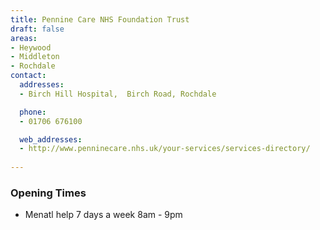```yaml
---
title: Pennine Care NHS Foundation Trust
draft: false
areas:
- Heywood
- Middleton
- Rochdale
contact:
  addresses:
  - Birch Hill Hospital,  Birch Road, Rochdale

  phone:
  - 01706 676100

  web_addresses:
  - http://www.penninecare.nhs.uk/your-services/services-directory/
  
---
```


### Opening Times
* Menatl help 7 days a week 8am - 9pm

